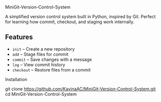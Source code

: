 MiniGit-Version-Control-System

A simplified version control system built in Python, inspired by Git.
Perfect for learning how commit, checkout, and staging work internally.

## Features
- `init` – Create a new repository
- `add` – Stage files for commit
- `commit` – Save changes with a message
- `log` – View commit history
- `checkout` – Restore files from a commit

Installation

git clone https://github.com/KavinaAC/MiniGit-Version-Control-System.git
cd MiniGit-Version-Control-System
